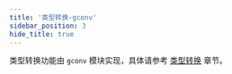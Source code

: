 ```yaml
---
title: '类型转换-gconv'
sidebar_position: 3
hide_title: true
---
```


类型转换功能由 `gconv` 模块实现，具体请参考 [类型转换](output/goframe-v2.2-md/核心组件-重点/类型转换) 章节。
